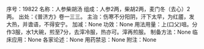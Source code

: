 序号：19822
名称：人参柴胡汤
组成：人参2两，柴胡2两，麦门冬（去心）2两。
出处：《普济方》卷一三三。
主治：伤寒不分阳阴，汗下太早，为红靥，发大热，并谵语，不得安宁。
加减：None
功效：None
用法用量：上(口父)咀。分作3服，水1大碗，煎至7分，去滓冷服，热亦可。滓再煎服。
制备方法：None
临床应用：None
各家论述：None
用药禁忌：None
附注：None
